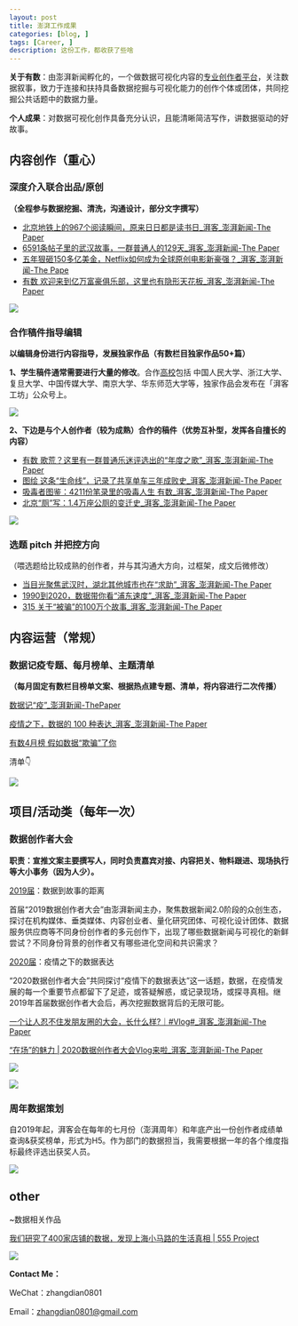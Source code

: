 ```yaml
---
layout: post
title: 澎湃工作成果
categories: [blog, ]
tags: [Career, ]
description: 这份工作，都收获了些啥
---
```


**关于有数**：由澎湃新闻孵化的，一个做数据可视化内容的[专业创作者平台](https://www.thepaper.cn/list_35572?fileGuid=t3tjhX88kxXyCgTj)，关注数据叙事，致力于连接和扶持具备数据挖掘与可视化能力的创作个体或团体，共同挖掘公共话题中的数据力量。

**个人成果**：对数据可视化创作具备充分认识，且能清晰简洁写作，讲数据驱动的好故事。

## 内容创作（重心）

### 深度介入联合出品/原创

**（全程参与数据挖掘、清洗，沟通设计，部分文字撰写）**

* [北京地铁上的967个阅读瞬间，原来日日都是读书日_湃客_澎湃新闻-The Paper](https://www.thepaper.cn/newsDetail_forward_7104287?fileGuid=t3tjhX88kxXyCgTj)
* [6591条帖子里的武汉故事，一群普通人的129天_湃客_澎湃新闻-The Paper](https://www.thepaper.cn/newsDetail_forward_6873978?fileGuid=t3tjhX88kxXyCgTj)
* [五年狠砸150多亿美金，Netflix如何成为全球原创电影新豪强？_湃客_澎湃新闻-The Pape](https://www.thepaper.cn/newsDetail_forward_8197120?fileGuid=t3tjhX88kxXyCgTj)
* [有数 欢迎来到亿万富豪俱乐部，这里也有隐形天花板_湃客_澎湃新闻-The Paper](https://www.thepaper.cn/newsDetail_forward_10982789?fileGuid=t3tjhX88kxXyCgTj)

![](https://tva1.sinaimg.cn/large/008i3skNgy1gq8k80q1jaj30s70ei78l.jpg)


### 合作稿件指导编辑

**以编辑身份进行内容指导，发展独家作品（有数栏目独家作品50+篇）**

**1、学生稿件通常需要进行大量的修改**。合作[高校](http://mp.weixin.qq.com/mp/homepage?__biz=MzA5MzgyNTUwMQ==&hid=5&sn=68cecf951b3db29e9bc259b21e88d1e7&scene=18#wechat_redirect&fileGuid=t3tjhX88kxXyCgTj)包括 中国人民大学、浙江大学、复旦大学、中国传媒大学、南京大学、华东师范大学等，独家作品会发布在「湃客工坊」公众号上。

![](https://tva1.sinaimg.cn/large/008i3skNgy1gq8k8c50enj30u01szalr.jpg)

**2、下边是与个人创作者（较为成熟）合作的稿件（优势互补型，发挥各自擅长的内容）**

* [有数 歌荒？这里有一群普通乐迷评选出的“年度之歌”_湃客_澎湃新闻-The Paper](https://www.thepaper.cn/newsDetail_forward_9655964?fileGuid=t3tjhX88kxXyCgTj)
* [图绘 这条“生命线”，记录了共享单车三年成败史_湃客_澎湃新闻-The Paper](https://www.thepaper.cn/newsDetail_forward_3005387?fileGuid=t3tjhX88kxXyCgTj)
* [吸毒者图鉴：4211份笔录里的吸毒人生 有数_湃客_澎湃新闻-The Paper](https://www.thepaper.cn/newsDetail_forward_11520500?fileGuid=t3tjhX88kxXyCgTj)
* [北京“厕”写：1.4万座公厕的变迁史_湃客_澎湃新闻-The Paper](https://www.thepaper.cn/newsDetail_forward_2647649?fileGuid=t3tjhX88kxXyCgTj)

![](https://tva1.sinaimg.cn/large/008i3skNgy1gq8k8nfpppj30ni0el77u.jpg)

### 选题 pitch 并把控方向

（喂选题给比较成熟的创作者，并与其沟通大方向，过框架，成文后微修改）

* [当目光聚焦武汉时，湖北其他城市也在“求助”_湃客_澎湃新闻-The Paper](https://www.thepaper.cn/newsDetail_forward_5721163?fileGuid=t3tjhX88kxXyCgTj)
* [1990到2020，数据带你看“浦东速度”_湃客_澎湃新闻-The Paper](https://www.thepaper.cn/newsDetail_forward_7122777?fileGuid=t3tjhX88kxXyCgTj)
* [315 关于“被骗”的100万个故事_湃客_澎湃新闻-The Paper](https://www.thepaper.cn/newsDetail_forward_11705986?fileGuid=t3tjhX88kxXyCgTj)

## 内容运营（常规）

### 数据记疫专题、每月榜单、主题清单

**（每月固定有数栏目榜单文案、根据热点建专题、清单，将内容进行二次传播）**

[数据记“疫”_澎湃新闻-ThePaper](https://www.thepaper.cn/newsDetail_forward_6660975?fileGuid=t3tjhX88kxXyCgTj)

[疫情之下，数据的 100 种表达_湃客_澎湃新闻-The Paper](https://www.thepaper.cn/newsDetail_forward_6663921?fileGuid=t3tjhX88kxXyCgTj)

[有数4月榜 假如数据“欺骗”了你](https://mp.weixin.qq.com/s/Fg03r8TA14xsb13sYcqyFw?fileGuid=t3tjhX88kxXyCgTj)

清单👇

![](https://tva1.sinaimg.cn/large/008i3skNgy1gq8k95utvcj30gc0fetbg.jpg)

## 项目/活动类（每年一次）

### 数据创作者大会

**职责：宣推文案主要撰写人，同时负责嘉宾对接、内容把关、物料跟进、现场执行等大小事务（因为人少）。**

[2019届](https://www.thepaper.cn/newsDetail_forward_81382?fbclid=IwAR21vDCQFYeqJ6LbShFtUmWeBndxcckj3kb1s8vIbbXWqSEpjy62GWY2Acs&fileGuid=t3tjhX88kxXyCgTj)：数据到故事的距离

首届“2019数据创作者大会”由澎湃新闻主办，聚焦数据新闻2.0阶段的众创生态，探讨在机构媒体、垂类媒体、内容创业者、量化研究团体、可视化设计团体、数据服务供应商等不同身份创作者的多元创作下，出现了哪些数据新闻与可视化的新鲜尝试？不同身份背景的创作者又有哪些进化空间和共识需求？

[2020届](https://www.thepaper.cn/newsDetail_forward_99147?fileGuid=t3tjhX88kxXyCgTj)：疫情之下的数据表达

“2020数据创作者大会”共同探讨“疫情下的数据表达”这一话题，数据，在疫情发展的每一个重要节点都留下了足迹，或答疑解惑，或记录现场，或探寻真相。继2019年首届数据创作者大会后，再次挖掘数据背后的无限可能。

[一个让人忍不住发朋友圈的大会，长什么样?｜#Vlog#_湃客_澎湃新闻-The Paper](https://www.thepaper.cn/newsDetail_forward_3606183?fileGuid=t3tjhX88kxXyCgTj)

[“在场”的魅力 | 2020数据创作者大会Vlog来啦_湃客_澎湃新闻-The Paper](https://www.thepaper.cn/newsDetail_forward_9324074?fileGuid=t3tjhX88kxXyCgTj)

![](https://tva1.sinaimg.cn/large/008i3skNgy1gq8k9dr7q5j31du0u0tir.jpg)

![](https://tva1.sinaimg.cn/large/008i3skNgy1gq8k9igfsyj30ib0c4jth.jpg)


### 周年数据策划

自2019年起，湃客会在每年的七月份（澎湃周年）和年底产出一份创作者成绩单查询&获奖榜单，形式为H5。作为部门的数据担当，我需要根据一年的各个维度指标最终评选出获奖人员。

![](https://tva1.sinaimg.cn/large/008i3skNgy1gq8k9xq3poj30ui0qeb29.jpg)

## other

~数据相关作品

[我们研究了400家店铺的数据，发现上海小马路的生活真相 | 555 Project](https://mp.weixin.qq.com/s/q9MnJ6Bb5kz7u2r3dNAAtA?fileGuid=t3tjhX88kxXyCgTj)

![](https://tva1.sinaimg.cn/large/008i3skNgy1gq8ka5b0hyj30u021vank.jpg)

**Contact Me：**

WeChat：zhangdian0801

Email：zhangdian0801@gmail.com

